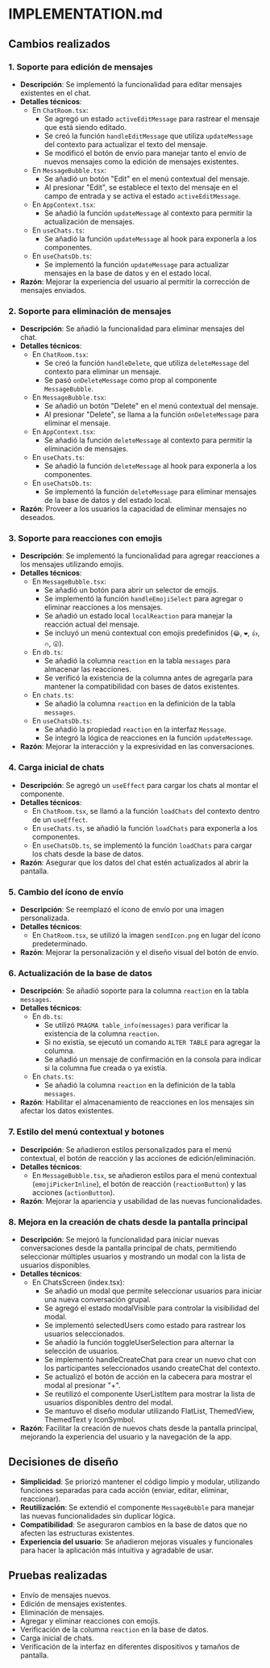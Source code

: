 # IMPLEMENTATION.md

## Cambios realizados

### 1. Soporte para edición de mensajes
- **Descripción**: Se implementó la funcionalidad para editar mensajes existentes en el chat.
- **Detalles técnicos**:
  - En `ChatRoom.tsx`:
    - Se agregó un estado `activeEditMessage` para rastrear el mensaje que está siendo editado.
    - Se creó la función `handleEditMessage` que utiliza `updateMessage` del contexto para actualizar el texto del mensaje.
    - Se modificó el botón de envío para manejar tanto el envío de nuevos mensajes como la edición de mensajes existentes.
  - En `MessageBubble.tsx`:
    - Se añadió un botón "Edit" en el menú contextual del mensaje.
    - Al presionar "Edit", se establece el texto del mensaje en el campo de entrada y se activa el estado `activeEditMessage`.
  - En `AppContext.tsx`:
    - Se añadió la función `updateMessage` al contexto para permitir la actualización de mensajes.
  - En `useChats.ts`:
    - Se añadió la función `updateMessage` al hook para exponerla a los componentes.
  - En `useChatsDb.ts`:
    - Se implementó la función `updateMessage` para actualizar mensajes en la base de datos y en el estado local.
- **Razón**: Mejorar la experiencia del usuario al permitir la corrección de mensajes enviados.

### 2. Soporte para eliminación de mensajes
- **Descripción**: Se añadió la funcionalidad para eliminar mensajes del chat.
- **Detalles técnicos**:
  - En `ChatRoom.tsx`:
    - Se creó la función `handleDelete`, que utiliza `deleteMessage` del contexto para eliminar un mensaje.
    - Se pasó `onDeleteMessage` como prop al componente `MessageBubble`.
  - En `MessageBubble.tsx`:
    - Se añadió un botón "Delete" en el menú contextual del mensaje.
    - Al presionar "Delete", se llama a la función `onDeleteMessage` para eliminar el mensaje.
  - En `AppContext.tsx`:
    - Se añadió la función `deleteMessage` al contexto para permitir la eliminación de mensajes.
  - En `useChats.ts`:
    - Se añadió la función `deleteMessage` al hook para exponerla a los componentes.
  - En `useChatsDb.ts`:
    - Se implementó la función `deleteMessage` para eliminar mensajes de la base de datos y del estado local.
- **Razón**: Proveer a los usuarios la capacidad de eliminar mensajes no deseados.

### 3. Soporte para reacciones con emojis
- **Descripción**: Se implementó la funcionalidad para agregar reacciones a los mensajes utilizando emojis.
- **Detalles técnicos**:
  - En `MessageBubble.tsx`:
    - Se añadió un botón para abrir un selector de emojis.
    - Se implementó la función `handleEmojiSelect` para agregar o eliminar reacciones a los mensajes.
    - Se añadió un estado local `localReaction` para manejar la reacción actual del mensaje.
    - Se incluyó un menú contextual con emojis predefinidos (`😂`, `❤️`, `👍`, `🔥`, `😮`).
  - En `db.ts`:
    - Se añadió la columna `reaction` en la tabla `messages` para almacenar las reacciones.
    - Se verificó la existencia de la columna antes de agregarla para mantener la compatibilidad con bases de datos existentes.
  - En `chats.ts`:
    - Se añadió la columna `reaction` en la definición de la tabla `messages`.
  - En `useChatsDb.ts`:
    - Se añadió la propiedad `reaction` en la interfaz `Message`.
    - Se integró la lógica de reacciones en la función `updateMessage`.
- **Razón**: Mejorar la interacción y la expresividad en las conversaciones.

### 4. Carga inicial de chats
- **Descripción**: Se agregó un `useEffect` para cargar los chats al montar el componente.
- **Detalles técnicos**:
  - En `ChatRoom.tsx`, se llamó a la función `loadChats` del contexto dentro de un `useEffect`.
  - En `useChats.ts`, se añadió la función `loadChats` para exponerla a los componentes.
  - En `useChatsDb.ts`, se implementó la función `loadChats` para cargar los chats desde la base de datos.
- **Razón**: Asegurar que los datos del chat estén actualizados al abrir la pantalla.

### 5. Cambio del ícono de envío
- **Descripción**: Se reemplazó el ícono de envío por una imagen personalizada.
- **Detalles técnicos**:
  - En `ChatRoom.tsx`, se utilizó la imagen `sendIcon.png` en lugar del ícono predeterminado.
- **Razón**: Mejorar la personalización y el diseño visual del botón de envío.

### 6. Actualización de la base de datos
- **Descripción**: Se añadió soporte para la columna `reaction` en la tabla `messages`.
- **Detalles técnicos**:
  - En `db.ts`:
    - Se utilizó `PRAGMA table_info(messages)` para verificar la existencia de la columna `reaction`.
    - Si no existía, se ejecutó un comando `ALTER TABLE` para agregar la columna.
    - Se añadió un mensaje de confirmación en la consola para indicar si la columna fue creada o ya existía.
  - En `chats.ts`:
    - Se añadió la columna `reaction` en la definición de la tabla `messages`.
- **Razón**: Habilitar el almacenamiento de reacciones en los mensajes sin afectar los datos existentes.

### 7. Estilo del menú contextual y botones
- **Descripción**: Se añadieron estilos personalizados para el menú contextual, el botón de reacción y las acciones de edición/eliminación.
- **Detalles técnicos**:
  - En `MessageBubble.tsx`, se añadieron estilos para el menú contextual (`emojiPickerInline`), el botón de reacción (`reactionButton`) y las acciones (`actionButton`).
- **Razón**: Mejorar la apariencia y usabilidad de las nuevas funcionalidades.

### 8. Mejora en la creación de chats desde la pantalla principal
- **Descripción**: Se mejoró la funcionalidad para iniciar nuevas conversaciones desde la pantalla principal de chats, permitiendo seleccionar múltiples usuarios y mostrando un modal con la lista de usuarios disponibles.
- **Detalles técnicos**:
  - En ChatsScreen (index.tsx):
    - Se añadió un modal que permite seleccionar usuarios para iniciar una nueva conversación grupal.
    - Se agregó el estado modalVisible para controlar la visibilidad del modal.
    - Se implementó selectedUsers como estado para rastrear los usuarios seleccionados.
    - Se añadió la función toggleUserSelection para alternar la selección de usuarios.
    - Se implementó handleCreateChat para crear un nuevo chat con los participantes seleccionados usando createChat del contexto.
    - Se actualizó el botón de acción en la cabecera para mostrar el modal al presionar "+".
    - Se reutilizó el componente UserListItem para mostrar la lista de usuarios disponibles dentro del modal.
    - Se mantuvo el diseño modular utilizando FlatList, ThemedView, ThemedText y IconSymbol.
- **Razón**: Facilitar la creación de nuevos chats desde la pantalla principal, mejorando la experiencia del usuario y la navegación de la app.

## Decisiones de diseño
- **Simplicidad**: Se priorizó mantener el código limpio y modular, utilizando funciones separadas para cada acción (enviar, editar, eliminar, reaccionar).
- **Reutilización**: Se extendió el componente `MessageBubble` para manejar las nuevas funcionalidades sin duplicar lógica.
- **Compatibilidad**: Se aseguraron cambios en la base de datos que no afecten las estructuras existentes.
- **Experiencia del usuario**: Se añadieron mejoras visuales y funcionales para hacer la aplicación más intuitiva y agradable de usar.

## Pruebas realizadas
- Envío de mensajes nuevos.
- Edición de mensajes existentes.
- Eliminación de mensajes.
- Agregar y eliminar reacciones con emojis.
- Verificación de la columna `reaction` en la base de datos.
- Carga inicial de chats.
- Verificación de la interfaz en diferentes dispositivos y tamaños de pantalla.
